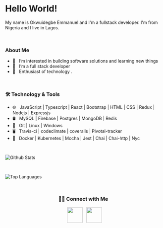 <!-- <img src="https://github.com/emma50/emma50/blob/main/header.png" width="100%"/> -->

# Hello World! 

My name is Okwuidegbe Emmanuel and I'm a fullstack developer. I'm from Nigeria and I live in Lagos. 

<br>

### About Me
- 👀 &nbsp; I’m interested in building software solutions and learning new things
- 🔭 &nbsp; I’m a full stack developer
- 🌱 &nbsp; Enthusiast of technology .

<br>

<h3>🛠 Technology & Tools</h3>

- 🌐 &nbsp; JavaScript | Typescript | React | Bootstrap | HTML | CSS | Redux | Nodejs | Expressjs
- 🛢 &nbsp; MySQL | Firebase | Postgres | MongoDB | Redis
- 🔧 &nbsp; Git | Linux | Windows
- 🖥 &nbsp; Travis-ci | codeclimate | coveralls | Pivotal-tracker
- 🔭 &nbsp; Docker | Kubernetes | Mocha | Jest | Chai | Chai-http | Nyc

<br>

![Github Stats](https://github-readme-stats.vercel.app/api?username=emma50&show_icons=true&title_color=ffffff&icon_color=34abeb&text_color=daf7dc&bg_color=151515)

<br>

![Top Languages](https://github-readme-stats.vercel.app/api/top-langs/?username=emma50&layout=compact&show_icons=true&title_color=ffffff&icon_color=34abeb&text_color=daf7dc&bg_color=151515)

<br>

<h3 align="center"> 🤝🏻 Connect with Me </h3>

<p align="center">  
&nbsp; <a href="https://www.linkedin.com/in/okwuidegbeemmanuel" target="_blank" rel="noopener noreferrer"><img src="https://img.icons8.com/plasticine/100/000000/linkedin.png" width="50" /></a>
&nbsp; <a href="mailto:okwuidegbeemmanuel@gmail.com" target="_blank" rel="noopener noreferrer"><img src="https://img.icons8.com/plasticine/100/000000/gmail.png"  width="50" /></a>
</p>
